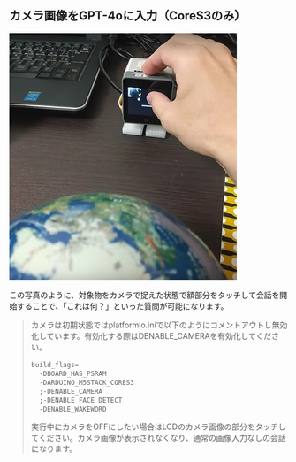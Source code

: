 
## カメラ画像をGPT-4oに入力（CoreS3のみ）

![](../images/gpt4o_camera.jpg)

この写真のように、対象物をカメラで捉えた状態で額部分をタッチして会話を開始することで、「これは何？」といった質問が可能になります。


> カメラは初期状態ではplatformio.iniで以下のようにコメントアウトし無効化しています。有効化する際はDENABLE_CAMERAを有効化してください。
> ```
> build_flags=
>   -DBOARD_HAS_PSRAM
>   -DARDUINO_M5STACK_CORES3
>   ;-DENABLE_CAMERA
>   ;-DENABLE_FACE_DETECT
>   -DENABLE_WAKEWORD
> ```
>
> 実行中にカメラをOFFにしたい場合はLCDのカメラ画像の部分をタッチしてください。カメラ画像が表示されなくなり、通常の画像入力なしの会話になります。
